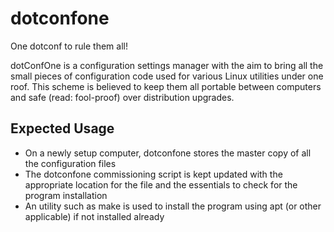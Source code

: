dotconfone
==========

One dotconf to rule them all!

dotConfOne is a configuration settings manager with the aim to bring all the small pieces of configuration code used for various Linux utilities under one roof. This scheme is believed to keep them all portable between computers and safe (read: fool-proof) over distribution upgrades.

Expected Usage
--------------

 - On a newly setup computer, dotconfone stores the master copy of all the configuration files
 - The dotconfone commissioning script is kept updated with the appropriate location for the file and the essentials to check for the program installation
 - An utility such as make is used to install the program using apt (or other applicable) if not installed already
